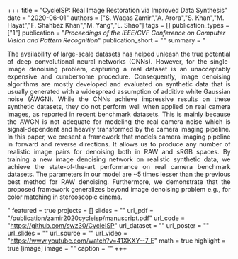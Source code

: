 +++
title = "CycleISP: Real Image Restoration via Improved Data Synthesis"
date = "2020-06-01"
authors = ["S. Waqas Zamir","A. Arora","S. Khan","M. Hayat","F. Shahbaz Khan","M. Yang","L. Shao"]
tags = []
publication_types = ["1"]
publication = "_Proceedings of the IEEE/CVF Conference on Computer Vision and Pattern Recognition_"
publication_short = ""
summary = " <p style='text-align: justify;'> The availability of large-scale datasets has helped unleash the true potential of deep convolutional neural networks (CNNs). However, for the single-image denoising problem, capturing a real dataset is an unacceptably expensive and cumbersome procedure. Consequently, image denoising algorithms are mostly developed and evaluated on synthetic data that is usually generated with a widespread assumption of additive white Gaussian noise (AWGN). While the CNNs achieve impressive results on these synthetic datasets, they do not perform well when applied on real camera images, as reported in recent benchmark datasets. This is mainly because the AWGN is not adequate for modeling the real camera noise which is signal-dependent and heavily transformed by the camera imaging pipeline. In this paper, we present a framework that models camera imaging pipeline in forward and reverse directions. It allows us to produce any number of realistic image pairs for denoising both in RAW and sRGB spaces. By training a new image denoising network on realistic synthetic data, we achieve the state-of-the-art performance on real camera benchmark datasets. The parameters in our model are ~5 times lesser than the previous best method for RAW denoising. Furthermore, we demonstrate that the proposed framework generalizes beyond image denoising problem e.g., for color matching in stereoscopic cinema.</p>"
featured = true
projects = []
slides = ""
url_pdf = "/publication/zamir2020cycleisp/manuscript.pdf"
url_code = "https://github.com/swz30/CycleISP"
url_dataset = ""
url_poster = ""
url_slides = ""
url_source = ""
url_video = "https://www.youtube.com/watch?v=41XKXY--7_E"
math = true
highlight = true
[image]
image = ""
caption = ""
+++

